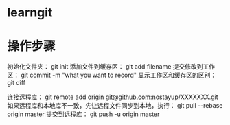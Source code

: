 # learngit

操作步骤
==========
初始化文件夹：
git init
添加文件到缓存区：
git add filename
提交修改到工作区：
git commit -m "what you want to record"
显示工作区和缓存区的区别：
git diff

连接远程库：
git remote add origin  git@github.com:nostayup/XXXXXXX.git
如果远程库和本地库不一致，先让远程文件同步到本地，执行：
git pull --rebase origin master
提交到远程库：
git push -u origin master
